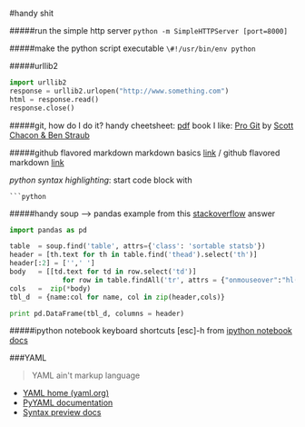 #handy shit

#####run the simple http server
`python -m SimpleHTTPServer [port=8000]`

#####make the python script executable
`\#!/usr/bin/env python `

#####urllib2
```python
import urllib2
response = urllib2.urlopen("http://www.something.com")
html = response.read()
response.close()
```

#####git, how do I do it?
handy cheetsheet: [pdf](https://training.github.com/kit/downloads/github-git-cheat-sheet.pdf)
book I like: [Pro Git](https://progit.org/) by [Scott Chacon & Ben Straub](http://www.dunno.what)

#####github flavored markdown
markdown basics [link](https://help.github.com/articles/markdown-basics)  /  github flavored markdown [link](https://help.github.com/articles/github-flavored-markdown)

*python syntax highlighting*: start code block with

    ```python


#####handy soup --> pandas example
from this [stackoverflow](http://stackoverflow.com/questions/14487526/turning-beautifulsoup-output-into-matrix) answer
```python
import pandas as pd

table  = soup.find('table', attrs={'class': 'sortable statsb'})
header = [th.text for th in table.find('thead').select('th')]
header[:2] = ['',' ']
body   = [[td.text for td in row.select('td')]
             for row in table.findAll('tr', attrs = {"onmouseover":"hl(this)"})]
cols   =  zip(*body)
tbl_d  = {name:col for name, col in zip(header,cols)}

print pd.DataFrame(tbl_d, columns = header)
```

#####ipython notebook keyboard shortcuts 
     [esc]-h
from [ipython notebook docs](http://ipython.org/ipython-doc/rel-1.1.0/interactive/notebook.html)

###YAML  
>YAML ain't markup language

- [YAML home (yaml.org)](http://yaml.org/)   
- [PyYAML documentation](http://pyyaml.org/wiki/PyYAMLDocumentation) 
- [Syntax preview docs](http://www.yaml.org/spec/1.2/spec.html#Preview)
